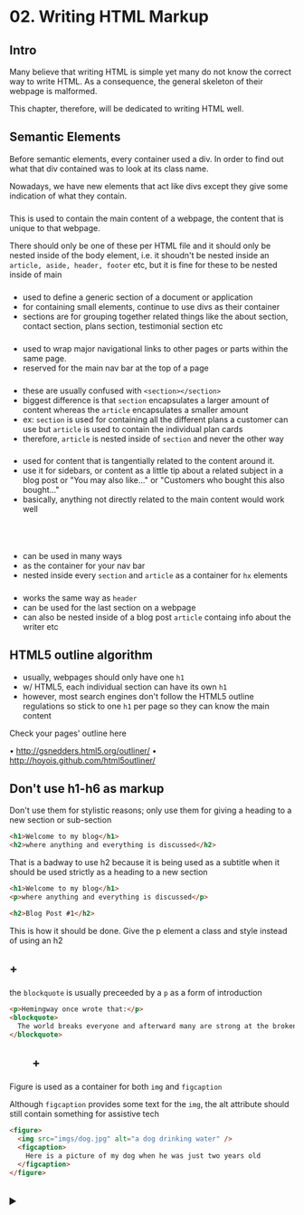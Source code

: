 # 02. Writing HTML Markup

## Intro

Many believe that writing HTML is simple yet many do not know the correct way to write HTML. As a consequence, the general skeleton of their webpage is malformed.

This chapter, therefore, will be dedicated to writing HTML well.

## Semantic Elements

Before semantic elements, every container used a div. In order to find out what that div contained was to look at its class name.

Nowadays, we have new elements that act like divs except they give some indication of what they contain.

### <main>

This is used to contain the main content of a webpage, the content that is unique to that webpage.

There should only be one of these per HTML file and it should only be nested inside of the body element, i.e. it shoudn't be nested inside an `article, aside, header, footer` etc, but it is fine for these to be nested inside of main

### <section>

- used to define a generic section of a document or application
- for containing small elements, continue to use divs as their container
- sections are for grouping together related things like the about section, contact section, plans section, testimonial section etc

### <nav>

- used to wrap major navigational links to other pages or parts within the same page.
- reserved for the main nav bar at the top of a page

### <article>

- these are usually confused with `<section></section>`
- biggest difference is that `section` encapsulates a larger amount of content whereas the `article` encapsulates a smaller amount
- ex: `section` is used for containing all the different plans a customer can use but `article` is used to contain the individual plan cards
- therefore, `article` is nested inside of `section` and never the other way

### <aside>

- used for content that is tangentially related to the content around it.
- use it for sidebars, or content as a little tip about a related subject in a blog post or "You may also like..." or "Customers who bought this also bought..."
- basically, anything not directly related to the main content would work well

### <header>

- can be used in many ways
- as the container for your nav bar
- nested inside every `section` and `article` as a container for `hx` elements

### <footer>

- works the same way as `header`
- can be used for the last section on a webpage
- can also be nested inside of a blog post `article` containg info about the writer etc

## HTML5 outline algorithm

- usually, webpages should only have one `h1`
- w/ HTML5, each individual section can have its own `h1`
- however, most search engines don't follow the HTML5 outline regulations so stick to one `h1` per page so they can know the main content

Check your pages' outline here

• http://gsnedders.html5.org/outliner/
• http://hoyois.github.com/html5outliner/

## Don't use h1-h6 as markup

Don't use them for stylistic reasons; only use them for giving a heading to a new section or sub-section

```html
<h1>Welcome to my blog</h1>
<h2>where anything and everything is discussed</h2>
```

That is a badway to use h2 because it is being used as a subtitle when it should be used strictly as a heading to a new section

```html
<h1>Welcome to my blog</h1>
<p>where anything and everything is discussed</p>

<h2>Blog Post #1</h2>
```

This is how it should be done. Give the p element a class and style instead of using an h2

## <p> + <blockquote>

the `blockquote` is usually preceeded by a `p` as a form of introduction

```html
<p>Hemingway once wrote that:</p>
<blockquote>
  The world breaks everyone and afterward many are strong at the broken places
</blockquote>
```

## <figure> + <figcaption>

Figure is used as a container for both `img` and `figcaption`

Although `figcaption` provides some text for the `img`, the alt attribute should still contain something for assistive tech

```html
<figure>
  <img src="imgs/dog.jpg" alt="a dog drinking water" />
  <figcaption>
    Here is a picture of my dog when he was just two years old
  </figcaption>
</figure>
```

## <details> + <summary>

